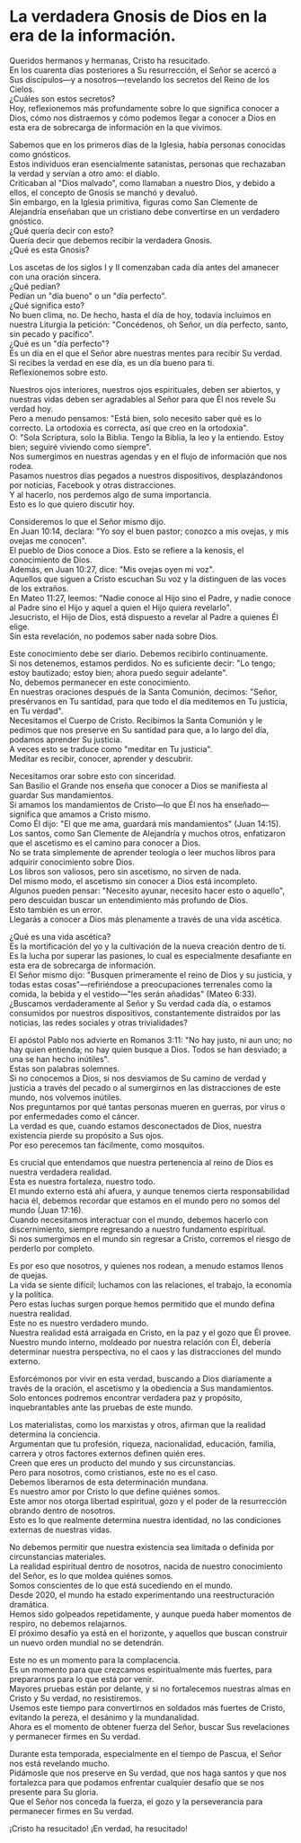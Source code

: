 # La verdadera Gnosis de Dios en la era de la información.  

Queridos hermanos y hermanas, Cristo ha resucitado.  
En los cuarenta días posteriores a Su resurrección, el Señor se acercó a Sus discípulos—y a nosotros—revelando los secretos del Reino de los Cielos.  
¿Cuáles son estos secretos?  
Hoy, reflexionemos más profundamente sobre lo que significa conocer a Dios, cómo nos distraemos y cómo podemos llegar a conocer a Dios en esta era de sobrecarga de información en la que vivimos.  

Sabemos que en los primeros días de la Iglesia, había personas conocidas como gnósticos.  
Estos individuos eran esencialmente satanistas, personas que rechazaban la verdad y servían a otro amo: el diablo.  
Criticaban al "Dios malvado", como llamaban a nuestro Dios, y debido a ellos, el concepto de Gnosis se manchó y devaluó.  
Sin embargo, en la Iglesia primitiva, figuras como San Clemente de Alejandría enseñaban que un cristiano debe convertirse en un verdadero gnóstico.  
¿Qué quería decir con esto?  
Quería decir que debemos recibir la verdadera Gnosis.  
¿Qué es esta Gnosis?  

Los ascetas de los siglos I y II comenzaban cada día antes del amanecer con una oración sincera.  
¿Qué pedían?  
Pedían un "día bueno" o un "día perfecto".  
¿Qué significa esto?  
No buen clima, no. De hecho, hasta el día de hoy, todavía incluimos en nuestra Liturgia la petición: "Concédenos, oh Señor, un día perfecto, santo, sin pecado y pacífico".  
¿Qué es un "día perfecto"?  
Es un día en el que el Señor abre nuestras mentes para recibir Su verdad.  
Si recibes la verdad en ese día, es un día bueno para ti.  
Reflexionemos sobre esto.  

Nuestros ojos interiores, nuestros ojos espirituales, deben ser abiertos, y nuestras vidas deben ser agradables al Señor para que Él nos revele Su verdad hoy.  
Pero a menudo pensamos: "Está bien, solo necesito saber qué es lo correcto. La ortodoxia es correcta, así que creo en la ortodoxia".  
O: "Sola Scriptura, solo la Biblia. Tengo la Biblia, la leo y la entiendo. Estoy bien; seguiré viviendo como siempre".  
Nos sumergimos en nuestras agendas y en el flujo de información que nos rodea.  
Pasamos nuestros días pegados a nuestros dispositivos, desplazándonos por noticias, Facebook y otras distracciones.  
Y al hacerlo, nos perdemos algo de suma importancia.  
Esto es lo que quiero discutir hoy.  

Consideremos lo que el Señor mismo dijo.  
En Juan 10:14, declara: "Yo soy el buen pastor; conozco a mis ovejas, y mis ovejas me conocen".  
El pueblo de Dios conoce a Dios. Esto se refiere a la kenosis, el conocimiento de Dios.  
Además, en Juan 10:27, dice: "Mis ovejas oyen mi voz".  
Aquellos que siguen a Cristo escuchan Su voz y la distinguen de las voces de los extraños.  
En Mateo 11:27, leemos: "Nadie conoce al Hijo sino el Padre, y nadie conoce al Padre sino el Hijo y aquel a quien el Hijo quiera revelarlo".  
Jesucristo, el Hijo de Dios, está dispuesto a revelar al Padre a quienes Él elige.  
Sin esta revelación, no podemos saber nada sobre Dios.  

Este conocimiento debe ser diario. Debemos recibirlo continuamente.  
Si nos detenemos, estamos perdidos. No es suficiente decir: "Lo tengo; estoy bautizado; estoy bien; ahora puedo seguir adelante".  
No, debemos permanecer en este conocimiento.  
En nuestras oraciones después de la Santa Comunión, decimos: "Señor, presérvanos en Tu santidad, para que todo el día meditemos en Tu justicia, en Tu verdad".  
Necesitamos el Cuerpo de Cristo. Recibimos la Santa Comunión y le pedimos que nos preserve en Su santidad para que, a lo largo del día, podamos aprender Su justicia.  
A veces esto se traduce como "meditar en Tu justicia".  
Meditar es recibir, conocer, aprender y descubrir.

Necesitamos orar sobre esto con sinceridad.  
San Basilio el Grande nos enseña que conocer a Dios se manifiesta al guardar Sus mandamientos.  
Si amamos los mandamientos de Cristo—lo que Él nos ha enseñado—significa que amamos a Cristo mismo.  
Como Él dijo: "El que me ama, guardará mis mandamientos" (Juan 14:15).  
Los santos, como San Clemente de Alejandría y muchos otros, enfatizaron que el ascetismo es el camino para conocer a Dios.  
No se trata simplemente de aprender teología o leer muchos libros para adquirir conocimiento sobre Dios.  
Los libros son valiosos, pero sin ascetismo, no sirven de nada.  
Del mismo modo, el ascetismo sin conocer a Dios está incompleto.  
Algunos pueden pensar: "Necesito ayunar, necesito hacer esto o aquello", pero descuidan buscar un entendimiento más profundo de Dios.  
Esto también es un error.  
Llegarás a conocer a Dios más plenamente a través de una vida ascética.  

¿Qué es una vida ascética?  
Es la mortificación del yo y la cultivación de la nueva creación dentro de ti.  
Es la lucha por superar las pasiones, lo cual es especialmente desafiante en esta era de sobrecarga de información.  
El Señor mismo dijo: "Busquen primeramente el reino de Dios y su justicia, y todas estas cosas"—refiriéndose a preocupaciones terrenales como la comida, la bebida y el vestido—"les serán añadidas" (Mateo 6:33).  
¿Buscamos verdaderamente al Señor y Su verdad cada día, o estamos consumidos por nuestros dispositivos, constantemente distraídos por las noticias, las redes sociales y otras trivialidades?  

El apóstol Pablo nos advierte en Romanos 3:11: "No hay justo, ni aun uno; no hay quien entienda; no hay quien busque a Dios. Todos se han desviado; a una se han hecho inútiles".  
Estas son palabras solemnes.  
Si no conocemos a Dios, si nos desviamos de Su camino de verdad y justicia a través del pecado o al sumergirnos en las distracciones de este mundo, nos volvemos inútiles.  
Nos preguntamos por qué tantas personas mueren en guerras, por virus o por enfermedades como el cáncer.  
La verdad es que, cuando estamos desconectados de Dios, nuestra existencia pierde su propósito a Sus ojos.  
Por eso perecemos tan fácilmente, como mosquitos.  

Es crucial que entendamos que nuestra pertenencia al reino de Dios es nuestra verdadera realidad.  
Esta es nuestra fortaleza, nuestro todo.  
El mundo externo está ahí afuera, y aunque tenemos cierta responsabilidad hacia él, debemos recordar que estamos en el mundo pero no somos del mundo (Juan 17:16).  
Cuando necesitamos interactuar con el mundo, debemos hacerlo con discernimiento, siempre regresando a nuestro fundamento espiritual.  
Si nos sumergimos en el mundo sin regresar a Cristo, corremos el riesgo de perderlo por completo.  

Es por eso que nosotros, y quienes nos rodean, a menudo estamos llenos de quejas.  
La vida se siente difícil; luchamos con las relaciones, el trabajo, la economía y la política.  
Pero estas luchas surgen porque hemos permitido que el mundo defina nuestra realidad.  
Este no es nuestro verdadero mundo.  
Nuestra realidad está arraigada en Cristo, en la paz y el gozo que Él provee.  
Nuestro mundo interno, moldeado por nuestra relación con Él, debería determinar nuestra perspectiva, no el caos y las distracciones del mundo externo.  

Esforcémonos por vivir en esta verdad, buscando a Dios diariamente a través de la oración, el ascetismo y la obediencia a Sus mandamientos.  
Solo entonces podremos encontrar verdadera paz y propósito, inquebrantables ante las pruebas de este mundo.  

Los materialistas, como los marxistas y otros, afirman que la realidad determina la conciencia.  
Argumentan que tu profesión, riqueza, nacionalidad, educación, familia, carrera y otros factores externos definen quién eres.  
Creen que eres un producto del mundo y sus circunstancias.  
Pero para nosotros, como cristianos, este no es el caso.  
Debemos liberarnos de esta determinación mundana.  
Es nuestro amor por Cristo lo que define quiénes somos.  
Este amor nos otorga libertad espiritual, gozo y el poder de la resurrección obrando dentro de nosotros.  
Esto es lo que realmente determina nuestra identidad, no las condiciones externas de nuestras vidas.  

No debemos permitir que nuestra existencia sea limitada o definida por circunstancias materiales.  
La realidad espiritual dentro de nosotros, nacida de nuestro conocimiento del Señor, es lo que moldea quiénes somos.  
Somos conscientes de lo que está sucediendo en el mundo.  
Desde 2020, el mundo ha estado experimentando una reestructuración dramática.  
Hemos sido golpeados repetidamente, y aunque pueda haber momentos de respiro, no debemos relajarnos.  
El próximo desafío ya está en el horizonte, y aquellos que buscan construir un nuevo orden mundial no se detendrán.  

Este no es un momento para la complacencia.  
Es un momento para que crezcamos espiritualmente más fuertes, para prepararnos para lo que está por venir.  
Mayores pruebas están por delante, y si no fortalecemos nuestras almas en Cristo y Su verdad, no resistiremos.  
Usemos este tiempo para convertirnos en soldados más fuertes de Cristo, evitando la pereza, el desánimo y la mundanalidad.  
Ahora es el momento de obtener fuerza del Señor, buscar Sus revelaciones y permanecer firmes en Su verdad.  

Durante esta temporada, especialmente en el tiempo de Pascua, el Señor nos está revelando mucho.  
Pidámosle que nos preserve en Su verdad, que nos haga santos y que nos fortalezca para que podamos enfrentar cualquier desafío que se nos presente para Su gloria.  
Que el Señor nos conceda la fuerza, el gozo y la perseverancia para permanecer firmes en Su verdad.  

¡Cristo ha resucitado! ¡En verdad, ha resucitado!

